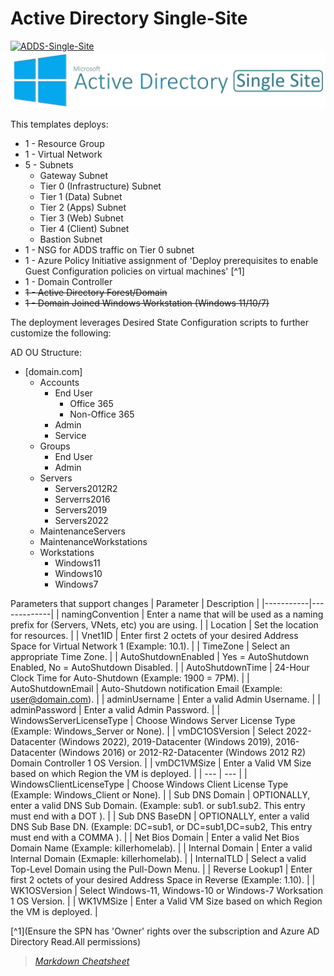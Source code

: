 
# Active Directory Single-Site

[![ADDS-Single-Site](https://github.com/jonsmith79/AzureDevLab/actions/workflows/ADDS-Single-Site.yml/badge.svg)](https://github.com/jonsmith79/AzureDevLab/actions/workflows/ADDS-Single-Site.yml)
![Active Directory Single Site](../xx_Images/ActiveDirectorySingleSite.png "ADDS Single Site")

This templates deploys:

- 1 - Resource Group
- 1 - Virtual Network
- 5 - Subnets
  - Gateway Subnet
  - Tier 0 (Infrastructure) Subnet
  - Tier 1 (Data) Subnet
  - Tier 2 (Apps) Subnet
  - Tier 3 (Web) Subnet
  - Tier 4 (Client) Subnet
  - Bastion Subnet
- 1 - NSG for ADDS traffic on Tier 0 subnet
- 1 - Azure Policy Initiative assignment of 'Deploy prerequisites to enable Guest Configuration policies on virtual machines' [^1]
- 1 - Domain Controller
- ~~1 - Active Directory Forest/Domain~~
- ~~1 - Domain Joined Windows Workstation (Windows 11/10/7)~~

The deployment leverages Desired State Configuration scripts to further customize the following:

AD OU Structure:

- [domain.com]
    - Accounts
        * End User
            * Office 365
            * Non-Office 365
        * Admin
        * Service
    - Groups
        * End User
        * Admin
    - Servers
        * Servers2012R2
        * Serverrs2016
        * Servers2019
        * Servers2022
    - MaintenanceServers
    - MaintenanceWorkstations
    - Workstations
        * Windows11
        * Windows10
        * Windows7

Parameters that support changes
| Parameter | Description |
|-----------|-------------|
| namingConvention | Enter a name that will be used as a naming prefix for (Servers, VNets, etc) you are using. |
| Location | Set the location for resources. |
| Vnet1ID | Enter first 2 octets of your desired Address Space for Virtual Network 1 (Example:  10.1). |
| TimeZone | Select an appropriate Time Zone. |
| AutoShutdownEnabled | Yes = AutoShutdown Enabled, No = AutoShutdown Disabled. |
| AutoShutdownTime | 24-Hour Clock Time for Auto-Shutdown (Example: 1900 = 7PM). |
| AutoShutdownEmail | Auto-Shutdown notification Email (Example:  user@domain.com). |
| adminUsername |  Enter a valid Admin Username. |
| adminPassword | Enter a valid Admin Password. |
| WindowsServerLicenseType | Choose Windows Server License Type (Example:  Windows_Server or None). |
| vmDC1OSVersion | Select 2022-Datacenter (Windows 2022), 2019-Datacenter (Windows 2019), 2016-Datacenter (Windows 2016) or 2012-R2-Datacenter (Windows 2012 R2) Domain Controller 1 OS Version. |
| vmDC1VMSize | Enter a Valid VM Size based on which Region the VM is deployed. |
| --- | --- |
| WindowsClientLicenseType | Choose Windows Client License Type (Example:  Windows_Client or None). |
| Sub DNS Domain | OPTIONALLY, enter a valid DNS Sub Domain. (Example:  sub1. or sub1.sub2.    This entry must end with a DOT ). |
| Sub DNS BaseDN | OPTIONALLY, enter a valid DNS Sub Base DN. (Example:  DC=sub1, or DC=sub1,DC=sub2,    This entry must end with a COMMA ). |
| Net Bios Domain | Enter a valid Net Bios Domain Name (Example:  killerhomelab). |
| Internal Domain | Enter a valid Internal Domain (Exmaple:  killerhomelab). |
| InternalTLD | Select a valid Top-Level Domain using the Pull-Down Menu. |
| Reverse Lookup1 | Enter first 2 octets of your desired Address Space in Reverse (Example:  1.10). |
| WK1OSVersion | Select Windows-11, Windows-10 or Windows-7 Worksation 1 OS Version. |
| WK1VMSize | Enter a Valid VM Size based on which Region the VM is deployed. |

[^1](Ensure the SPN has 'Owner' rights over the subscription and Azure AD Directory Read.All permissions)
>*[Markdown Cheatsheet](https://www.markdown-cheatsheet.com/)*
